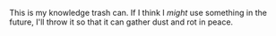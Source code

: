 This is my knowledge trash can. If I think I _might_ use something in the future, I'll throw it so that it can gather dust and rot in peace.
